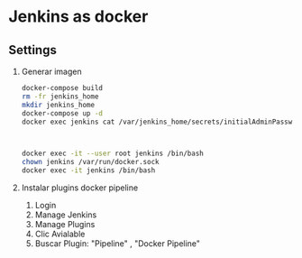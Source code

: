 # Jenkins as docker

## Settings

1. Generar imagen
    ```bash         
    docker-compose build
    rm -fr jenkins_home
    mkdir jenkins_home
    docker-compose up -d
    docker exec jenkins cat /var/jenkins_home/secrets/initialAdminPassword


    
    docker exec -it --user root jenkins /bin/bash
    chown jenkins /var/run/docker.sock
    docker exec -it jenkins /bin/bash
    ``` 

1. Instalar plugins docker pipeline
    1. Login
    1. Manage Jenkins
    1. Manage Plugins
    1. Clic Avialable
    1. Buscar Plugin: "Pipeline" , "Docker Pipeline"